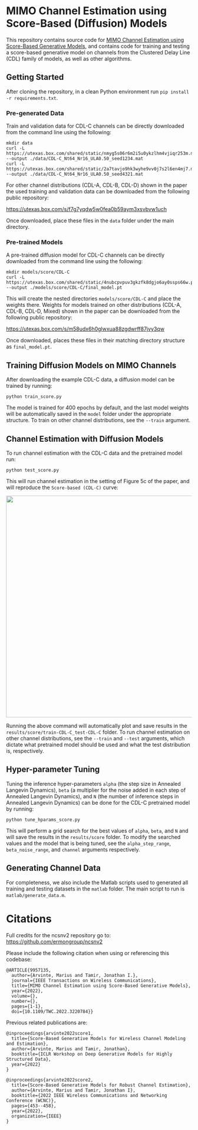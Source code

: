 # MIMO Channel Estimation using Score-Based (Diffusion) Models

This repository contains source code for [MIMO Channel Estimation using Score-Based Generative Models](https://arxiv.org/abs/2204.07122), and contains code for training and testing a score-based generative model on channels from the Clustered Delay Line (CDL) family of models, as well as other algorithms.

## Getting Started
After cloning the repository, in a clean Python environment run `pip install -r requirements.txt`.

### Pre-generated Data
Train and validation data for CDL-C channels can be directly downloaded from the command line using the following:
```
mkdir data
curl -L https://utexas.box.com/shared/static/nmyg5s06r6m2i5u0ykzlhm4vjiqr253m.mat --output ./data/CDL-C_Nt64_Nr16_ULA0.50_seed1234.mat
curl -L https://utexas.box.com/shared/static/2a7tavjo9hk3wyhe9vv0j7s2l6en4mj7.mat --output ./data/CDL-C_Nt64_Nr16_ULA0.50_seed4321.mat
```

For other channel distributions (CDL-A, CDL-B, CDL-D) shown in the paper the used training and validation data can be downloaded from the following public repository:

https://utexas.box.com/s/f7g7yqdw5w0fea0b59aym3xsvbvw1uch

Once downloaded, place these files in the `data` folder under the main directory.

### Pre-trained Models
A pre-trained diffusion model for CDL-C channels can be directly downloaded from the command line using the following:
```
mkdir models/score/CDL-C
curl -L https://utexas.box.com/shared/static/4nubcpvpuv3gkzfk8dgjo6ay0ssps66w.pt --output ./models/score/CDL-C/final_model.pt
```

This will create the nested directories `models/score/CDL-C` and place the weights there. Weights for models trained on other distributions (CDL-A, CDL-B, CDL-D, Mixed) shown in the paper can be downloaded from the following public repository:

https://utexas.box.com/s/m58udx6h0glwxua88zgdwrff87jvy3qw

Once downloaded, places these files in their matching directory structure as `final_model.pt`.

## Training Diffusion Models on MIMO Channels
After downloading the example CDL-C data, a diffusion model can be trained by running:
```
python train_score.py
```

The model is trained for 400 epochs by default, and the last model weights will be automatically saved in the `model` folder under the appropriate structure. To train on other channel distributions, see the `--train` argument.

## Channel Estimation with Diffusion Models
To run channel estimation with the CDL-C data and the pretrained model run:
```
python test_score.py
````

This will run channel estimation in the setting of Figure 5c of the paper, and will reproduce the `Score-based (CDL-C)` curve:

<img src="https://github.com/utcsilab/score-based-channels/blob/main/figures/fig5c_legend.png" width="860" height="600">

Running the above command will automatically plot and save results in the `results/score/train-CDL-C_test-CDL-C` folder. To run channel estimation on other channel distributions, see the `--train` and `--test` arguments, which dictate what pretrained model should be used and what the test distribution is, respectively.

## Hyper-parameter Tuning
Tuning the inference hyper-parameters `alpha` (the step size in Annealed Langevin Dynamics), `beta` (a multiplier for the noise added in each step of Annealed Langevin Dynamics), and `N` (the number of inference steps in Annealed Langevin Dynamics) can be done for the CDL-C pretrained model by running:
```
python tune_hparams_score.py
```

This will perform a grid search for the best values of `alpha`, `beta`, and `N` and will save the results in the `results/score` folder. To modify the searched values and the model that is being tuned, see the `alpha_step_range`, `beta_noise_range`, and `channel` arguments respectively.

## Generating Channel Data
For completeness, we also include the Matlab scripts used to generated all training and testing datasets in the `matlab` folder. The main script to run is `matlab/generate_data.m`.

# Citations
Full credits for the ncsnv2 repository go to: https://github.com/ermongroup/ncsnv2

Please include the following citation when using or referencing this codebase:
```
@ARTICLE{9957135,
  author={Arvinte, Marius and Tamir, Jonathan I.},
  journal={IEEE Transactions on Wireless Communications}, 
  title={MIMO Channel Estimation using Score-Based Generative Models}, 
  year={2022},
  volume={},
  number={},
  pages={1-1},
  doi={10.1109/TWC.2022.3220784}}
```

Previous related publications are:
```
@inproceedings{arvinte2022score1,
  title={Score-Based Generative Models for Wireless Channel Modeling and Estimation},
  author={Arvinte, Marius and Tamir, Jonathan},
  booktitle={ICLR Workshop on Deep Generative Models for Highly Structured Data},
  year={2022}
}

@inproceedings{arvinte2022score2,
  title={Score-Based Generative Models for Robust Channel Estimation},
  author={Arvinte, Marius and Tamir, Jonathan I},
  booktitle={2022 IEEE Wireless Communications and Networking Conference (WCNC)},
  pages={453--458},
  year={2022},
  organization={IEEE}
}
```
